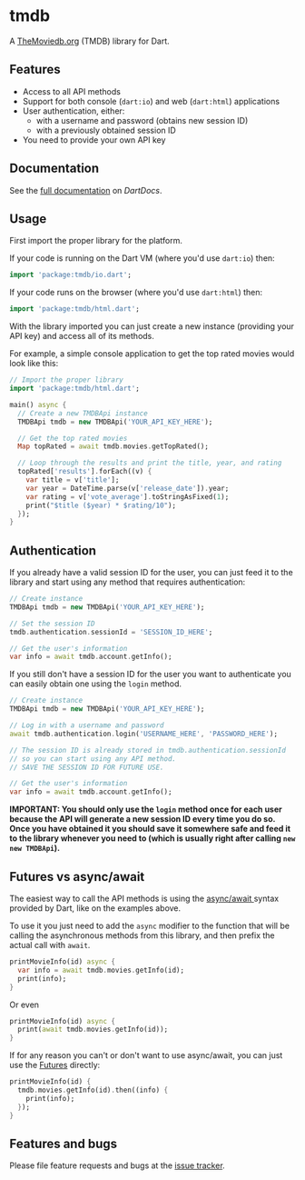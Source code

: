 # tmdb

A [TheMoviedb.org][apidocs] (TMDB) library for Dart.

## Features

* Access to all API methods
* Support for both console (`dart:io`) and web (`dart:html`) applications
* User authentication, either:
  * with a username and password (obtains new session ID)
  * with a previously obtained session ID
* You need to provide your own API key

## Documentation

See the [full documentation](https://www.dartdocs.org/documentation/tmdb/latest) on *DartDocs*.

## Usage

First import the proper library for the platform.

If your code is running on the Dart VM (where you'd use `dart:io`) then:
```dart
import 'package:tmdb/io.dart';
```
If your code runs on the browser (where you'd use `dart:html`) then:
```dart
import 'package:tmdb/html.dart';
```

With the library imported you can just create a new instance (providing your API key) and access all of its methods.

For example, a simple console application to get the top rated movies would look like this:
```dart
// Import the proper library
import 'package:tmdb/html.dart';

main() async {
  // Create a new TMDBApi instance
  TMDBApi tmdb = new TMDBApi('YOUR_API_KEY_HERE');

  // Get the top rated movies
  Map topRated = await tmdb.movies.getTopRated();

  // Loop through the results and print the title, year, and rating
  topRated['results'].forEach((v) {
    var title = v['title'];
    var year = DateTime.parse(v['release_date']).year;
    var rating = v['vote_average'].toStringAsFixed(1);
    print("$title ($year) * $rating/10");
  });
}
```

## Authentication

If you already have a valid session ID for the user, you can just feed it to the library and start using any method that requires authentication:
```dart
// Create instance
TMDBApi tmdb = new TMDBApi('YOUR_API_KEY_HERE');

// Set the session ID
tmdb.authentication.sessionId = 'SESSION_ID_HERE';

// Get the user's information
var info = await tmdb.account.getInfo();

```

If you still don't have a session ID for the user you want to authenticate you can easily obtain one using the `login` method.
```dart
// Create instance
TMDBApi tmdb = new TMDBApi('YOUR_API_KEY_HERE');

// Log in with a username and password
await tmdb.authentication.login('USERNAME_HERE', 'PASSWORD_HERE');

// The session ID is already stored in tmdb.authentication.sessionId
// so you can start using any API method.
// SAVE THE SESSION ID FOR FUTURE USE.

// Get the user's information
var info = await tmdb.account.getInfo();

```

**IMPORTANT: You should only use the `login` method once for each user because the API will generate a new session ID every time you do so. Once you have obtained it you should save it somewhere safe and feed it to the library whenever you need to (which is usually right after calling `new new TMDBApi`).**

## Futures vs async/await

The easiest way to call the API methods is using the [async/await ][async] syntax provided by Dart, like on the examples above.

To use it you just need to add the `async` modifier to the function that will be calling the asynchronous methods from this library, and then prefix the actual call with `await`.
```dart
printMovieInfo(id) async {
  var info = await tmdb.movies.getInfo(id);
  print(info);
}
```
Or even
```dart
printMovieInfo(id) async {
  print(await tmdb.movies.getInfo(id));
}
```

If for any reason you can't or don't want to use async/await, you can just use the [Futures][future] directly:
```dart
printMovieInfo(id) {
  tmdb.movies.getInfo(id).then((info) {
    print(info);
  });
}
```

## Features and bugs

Please file feature requests and bugs at the [issue tracker][tracker].

[apidocs]: http://docs.themoviedb.apiary.io/
[async]: https://www.dartlang.org/articles/await-async/
[future]: https://api.dartlang.org/1.13.1/dart-async/Future-class.html
[tracker]: https://github.com/jsayol/dart-tmdb/issues
